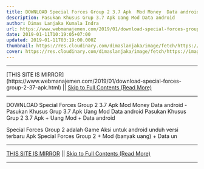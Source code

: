 ```yaml
---
title: DOWNLOAD Special Forces Group 2 3.7 Apk  Mod Money  Data android
description: Pasukan Khusus Grup 3.7 Apk Uang Mod Data android
author: Dimas Lanjaka Kumala Indra
url: https://www.webmanajemen.com/2019/01/download-special-forces-group-2-37-apk.html
date: 2019-01-11T10:19:05+07:00
updated: 2019-01-11T03:19:00.000Z
thumbnail: https://res.cloudinary.com/dimaslanjaka/image/fetch/https://image.revdl.com/2016/special-forces-group-2-1.png
cover: https://res.cloudinary.com/dimaslanjaka/image/fetch/https://image.revdl.com/2016/special-forces-group-2-1.png
---
```


<hr/> [THIS SITE IS MIRROR](https://www.webmanajemen.com/2019/01/download-special-forces-group-2-37-apk.html) || <a href="https://www.webmanajemen.com/2019/01/download-special-forces-group-2-37-apk.html" rel="follow" class="button" id="read-more">Skip to Full Contents (Read More)</a> <hr/> DOWNLOAD Special Forces Group 2 3.7 Apk  Mod Money  Data android - Pasukan Khusus Grup 3.7 Apk Uang Mod Data android Pasukan Khusus Grup 2 3.7 Apk + Uang Mod + Data android 
  
  
  
  Special Forces Group 2 adalah Game Aksi untuk android 
 unduh versi terbaru Apk Special Forces Group 2 + Mod (banyak uang) + Data un <hr/> [THIS SITE IS MIRROR](https://www.webmanajemen.com/2019/01/download-special-forces-group-2-37-apk.html) || <a href="https://www.webmanajemen.com/2019/01/download-special-forces-group-2-37-apk.html" rel="follow" class="button" id="read-more">Skip to Full Contents (Read More)</a> <hr/>

<script>
    if (location.host.includes('dimaslanjaka12')) {
      location.replace('https://www.webmanajemen.com/2019/01/download-special-forces-group-2-37-apk.html');
    }
  </script>